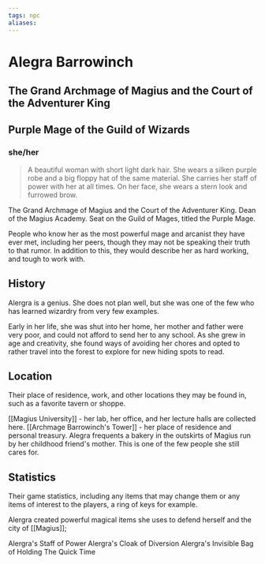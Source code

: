 ```yaml
---
tags: npc
aliases:
---
```

# Alegra Barrowinch
## The Grand Archmage of Magius and the Court of the Adventurer King
## Purple Mage of the Guild of Wizards
### she/her

> A beautiful woman with short light dark hair. She wears a silken purple robe and a big floppy hat of the same material. She carries her staff of power with her at all times. On her face, she wears a stern look and furrowed brow.

The Grand Archmage of Magius and the Court of the Adventurer King. Dean of the Magius Academy. Seat on the Guild of Mages, titled the Purple Mage.

People who know her as the most powerful mage and arcanist they have ever met, including her peers, though they may not be speaking their truth to that rumor. In addition to this, they would describe her as hard working, and tough to work with.



## History
Alergra is a genius. She does not plan well, but she was one of the few who has learned wizardry from very few examples.

Early in her life, she was shut into her home, her mother and father were very poor, and could not afford to send her to any school. As she grew in age and creativity, she found ways of avoiding her chores and opted to rather travel into the forest to explore for new hiding spots to read. 

## Location
Their place of residence, work, and other locations they may be found in, such as a favorite tavern or shoppe.

[[Magius University]] - her lab, her office, and her lecture halls are collected here.
[[Archmage Barrowinch's Tower]] - her place of residence and personal treasury.
Alegra frequents a bakery in the outskirts of Magius run by her childhood friend's mother. This is one of the few people she still cares for.

## Statistics
Their game statistics, including any items that may change them or any items of interest to the players, a ring of keys for example.

Alergra created powerful magical items she uses to defend herself and the city of [[Magius]];

Alergra's Staff of Power
Alergra's Cloak of Diversion
Alergra's Invisible Bag of Holding
The Quick Time